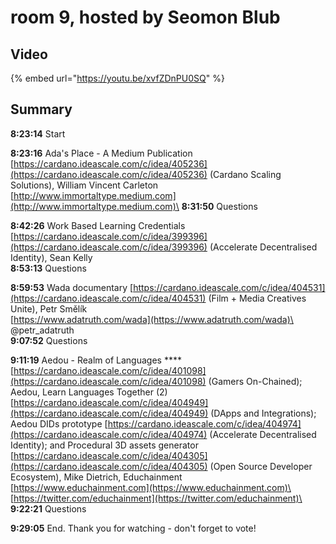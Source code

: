 # room 9, hosted by Seomon Blub

## Video

{% embed url="https://youtu.be/xvfZDnPU0SQ" %}

## Summary

**8:23:14** Start

**8:23:16** Ada's Place - A Medium Publication [https://cardano.ideascale.com/c/idea/405236](https://cardano.ideascale.com/c/idea/405236) (Cardano Scaling Solutions), William Vincent Carleton\
[http://www.immortaltype.medium.com](http://www.immortaltype.medium.com)\
**8:31:50** Questions

**8:42:26** Work Based Learning Credentials [https://cardano.ideascale.com/c/idea/399396](https://cardano.ideascale.com/c/idea/399396) (Accelerate Decentralised Identity), Sean Kelly\
**8:53:13** Questions

**8:59:53** Wada documentary [https://cardano.ideascale.com/c/idea/404531](https://cardano.ideascale.com/c/idea/404531) (Film + Media Creatives Unite), Petr Smělík\
[https://www.adatruth.com/wada](https://www.adatruth.com/wada)\
@petr\_adatruth\
**9:07:52** Questions

**9:11:19** Aedou - Realm of Languages **** [https://cardano.ideascale.com/c/idea/401098](https://cardano.ideascale.com/c/idea/401098) (Gamers On-Chained); Aedou, Learn Languages Together (2) [https://cardano.ideascale.com/c/idea/404949](https://cardano.ideascale.com/c/idea/404949) (DApps and Integrations); Aedou DIDs prototype [https://cardano.ideascale.com/c/idea/404974](https://cardano.ideascale.com/c/idea/404974) (Accelerate Decentralised Identity); and Procedural 3D assets generator  [https://cardano.ideascale.com/c/idea/404305](https://cardano.ideascale.com/c/idea/404305)  (Open Source Developer Ecosystem), Mike Dietrich, Educhainment\
[https://www.educhainment.com](https://www.educhainment.com)\
[https://twitter.com/educhainment](https://twitter.com/educhainment)\
**9:22:21** Questions

**9:29:05** End. Thank you for watching - don't forget to vote!

